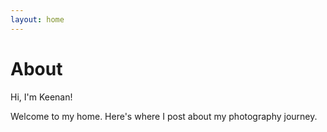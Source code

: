 ```yaml
---
layout: home
---
```

# About 

Hi, I'm Keenan!

Welcome to my home. Here's where I post about my photography journey. 
